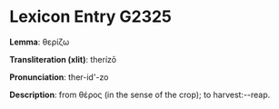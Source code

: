 # Lexicon Entry G2325

**Lemma**: θερίζω

**Transliteration (xlit)**: therízō

**Pronunciation**: ther-id'-zo

**Description**:
from θέρος (in the sense of the crop); to harvest:--reap.
